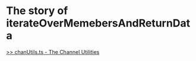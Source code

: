 # The story of iterateOverMemebersAndReturnData

[>> chanUtils.ts - The Channel Utilities](chanUtils.md)
